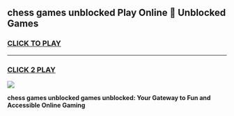 
## chess games unblocked Play Online 👋 Unblocked Games
<h3>
<a href="https://premium.freeplayer.one?title=chess_games_unblocked&ref=19F">CLICK TO PLAY</a></h3>
<hr>

<h3>
<a href="https://premium.freeplayer.one?title=chess_games_unblocked&ref=19F">CLICK 2 PLAY</a>
  
</h3>

<a href="https://premium.freeplayer.one?title=chess_games_unblocked&ref=19F"><img src="https://clearcache.store/games.png"></a>


**chess games unblocked games unblocked: Your Gateway to Fun and Accessible Online Gaming**
